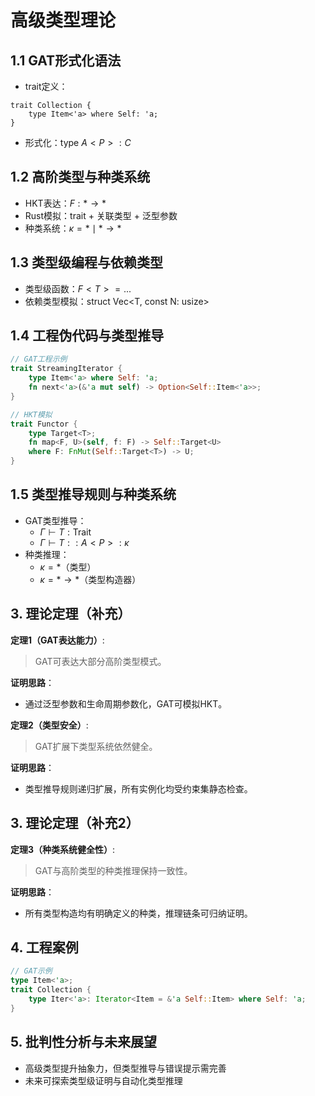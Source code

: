 # 高级类型理论

## 1.1 GAT形式化语法

- trait定义：

```text
trait Collection {
    type Item<'a> where Self: 'a;
}
```

- 形式化：$\text{type } A<P>: C$

## 1.2 高阶类型与种类系统

- HKT表达：$F: * \to *$
- Rust模拟：trait + 关联类型 + 泛型参数
- 种类系统：$\kappa = * \mid * \to *$

## 1.3 类型级编程与依赖类型

- 类型级函数：$F<T> = ...$
- 依赖类型模拟：$\text{struct Vec<T, const N: usize>}$

## 1.4 工程伪代码与类型推导

```rust
// GAT工程示例
trait StreamingIterator {
    type Item<'a> where Self: 'a;
    fn next<'a>(&'a mut self) -> Option<Self::Item<'a>>;
}

// HKT模拟
trait Functor {
    type Target<T>;
    fn map<F, U>(self, f: F) -> Self::Target<U>
    where F: FnMut(Self::Target<T>) -> U;
}
```

## 1.5 类型推导规则与种类系统

- GAT类型推导：
  - $\Gamma \vdash T: \text{Trait}$
  - $\Gamma \vdash T::A<P>: \kappa$
- 种类推理：
  - $\kappa = *$（类型）
  - $\kappa = * \to *$（类型构造器）

## 3. 理论定理（补充）

**定理1（GAT表达能力）**:

> GAT可表达大部分高阶类型模式。

**证明思路**：

- 通过泛型参数和生命周期参数化，GAT可模拟HKT。

**定理2（类型安全）**:

> GAT扩展下类型系统依然健全。

**证明思路**：

- 类型推导规则递归扩展，所有实例化均受约束集静态检查。

## 3. 理论定理（补充2）

**定理3（种类系统健全性）**:
> GAT与高阶类型的种类推理保持一致性。

**证明思路**：

- 所有类型构造均有明确定义的种类，推理链条可归纳证明。

## 4. 工程案例

```rust
// GAT示例
type Item<'a>;
trait Collection {
    type Iter<'a>: Iterator<Item = &'a Self::Item> where Self: 'a;
}
```

## 5. 批判性分析与未来展望

- 高级类型提升抽象力，但类型推导与错误提示需完善
- 未来可探索类型级证明与自动化类型推理
